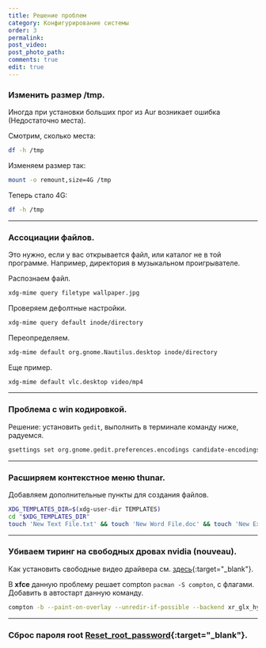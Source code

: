 ```yaml
---
title: Решение проблем
category: Конфигурирование системы
order: 3
permalink:
post_video: 
post_photo_path: 
comments: true
edit: true
---
```


### Изменить размер /tmp.

Иногда при установки больших прог из Aur возникает ошибка (Недостаточно места).

Смотрим, сколько места:

```bash
df -h /tmp
```

Изменяем размер так:

```bash
mount -o remount,size=4G /tmp
```

Теперь стало 4G:

```bash
df -h /tmp
```

---

### Ассоциации файлов.

Это нужно, если у вас открывается файл, или каталог не в той программе. Например, директория в музыкальном проигрывателе.

Распознаем файл.
```bash
xdg-mime query filetype wallpaper.jpg
```

Проверяем дефолтные настройки.
```bash
xdg-mime query default inode/directory
```

Переопределяем.
```bash
xdg-mime default org.gnome.Nautilus.desktop inode/directory
```

Еще пример.
```bash
xdg-mime default vlc.desktop video/mp4
```
---

### Проблема с win кодировкой.

Решение: установить `gedit`, выполнить в терминале команду ниже, радуемся.

```bash
gsettings set org.gnome.gedit.preferences.encodings candidate-encodings "['UTF-8', 'WINDOWS-1251', 'KOI8-R', 'CURRENT', 'ISO-8859-15', 'UTF-16']"
```
---

### Расширяем контекстное меню thunar.

Добавляем дополнительные пункты для создания файлов.

```bash
XDG_TEMPLATES_DIR=$(xdg-user-dir TEMPLATES)
cd "$XDG_TEMPLATES_DIR"
touch 'New Text File.txt' && touch 'New Word File.doc' && touch 'New Excel Spreadsheet.xls'
```
---

### Убиваем тиринг на свободных дровах nvidia (nouveau).

Как установить свободные видео драйвера см. [здесь](https://wiki.archlinux.org/index.php/Nouveau){:target="_blank"}.

В **xfce** данную проблему решает compton `pacman -S compton`, с флагами. Добавить в автостарт данную команду.
```bash
compton -b --paint-on-overlay --unredir-if-possible --backend xr_glx_hybrid --vsync drm --glx-swap-method -1 --glx-no-stencil
```

---

### Сброс пароля root [Reset_root_password](https://wiki.archlinux.org/index.php/Reset_root_password_(%D0%A0%D1%83%D1%81%D1%81%D0%BA%D0%B8%D0%B9)){:target="_blank"}.